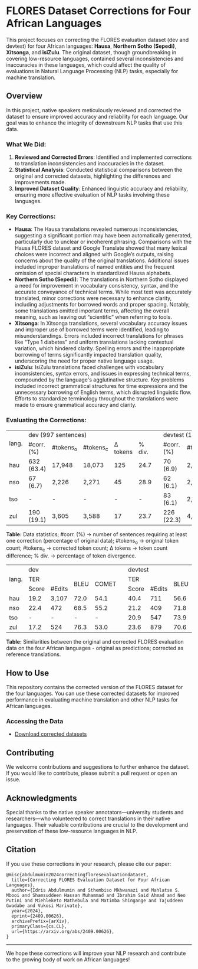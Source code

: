 # FLORES Dataset Corrections for Four African Languages

This project focuses on correcting the FLORES evaluation dataset (dev and devtest) for four African languages: **Hausa**, **Northern Sotho (Sepedi)**, **Xitsonga**, and **isiZulu**. The original dataset, though groundbreaking in covering low-resource languages, contained several inconsistencies and inaccuracies in these languages, which could affect the quality of evaluations in Natural Language Processing (NLP) tasks, especially for machine translation.

## Overview

In this project, native speakers meticulously reviewed and corrected the dataset to ensure improved accuracy and reliability for each language. Our goal was to enhance the integrity of downstream NLP tasks that use this data.

### What We Did:
1. **Reviewed and Corrected Errors**: Identified and implemented corrections to translation inconsistencies and inaccuracies in the dataset.
2. **Statistical Analysis**: Conducted statistical comparisons between the original and corrected datasets, highlighting the differences and improvements made.
3. **Improved Dataset Quality**: Enhanced linguistic accuracy and reliability, ensuring more effective evaluation of NLP tasks involving these languages.

### Key Corrections:
- **Hausa**: The Hausa translations revealed numerous inconsistencies, suggesting a significant portion may have been automatically generated, particularly due to unclear or incoherent phrasing. Comparisons with the Hausa FLORES dataset and Google Translate showed that many lexical choices were incorrect and aligned with Google’s outputs, raising concerns about the quality of the original translations. Additional issues included improper translations of named entities and the frequent omission of special characters in standardized Hausa alphabets.
- **Northern Sotho (Sepedi)**: The translations in Northern Sotho displayed a need for improvement in vocabulary consistency, syntax, and the accurate conveyance of technical terms. While most text was accurately translated, minor corrections were necessary to enhance clarity, including adjustments for borrowed words and proper spacing. Notably, some translations omitted important terms, affecting the overall meaning, such as leaving out “scientific” when referring to tools.
- **Xitsonga**: In Xitsonga translations, several vocabulary accuracy issues and improper use of borrowed terms were identified, leading to misunderstandings. Errors included incorrect translations for phrases like "Type 1 diabetes" and uniform translations lacking contextual variation, which hindered clarity. Spelling errors and the inappropriate borrowing of terms significantly impacted translation quality, underscoring the need for proper native language usage.
- **isiZulu**: IsiZulu translations faced challenges with vocabulary inconsistencies, syntax errors, and issues in expressing technical terms, compounded by the language's agglutinative structure. Key problems included incorrect grammatical structures for time expressions and the unnecessary borrowing of English terms, which disrupted linguistic flow. Efforts to standardize terminology throughout the translations were made to ensure grammatical accuracy and clarity.

### Evaluating the Corrections:

<table>
  <tr>
    <td rowspan="2">
      lang.
    </td>
    <td colspan="5">
      dev (997 sentences)
    </td>
    <td>
    </td>
    <td colspan="5">
      devtest (1,012 sentences)
    </td>
  </tr>
  <tr>
    <td>#corr. (%)</td>
    <td>#tokens<sub>o</sub></td>
    <td>#tokens<sub>c</sub></td>
    <td>&Delta; tokens</td>
    <td>% div.</td>
    <td>
    </td>
    <td>#corr. (%)</td>
    <td>#tokens<sub>o</sub></td>
    <td>#tokens<sub>c</sub></td>
    <td>&Delta; tokens</td>
    <td>% div.</td>
  </tr>
  <tr>
    <td>hau</td>
    <td>632 (63.4)</td>
    <td>17,948</td>
    <td>18,073</td>
    <td>125</td>
    <td>24.7</td>
    <td></td>
    <td>70 (6.9)</td>
    <td>2,006</td>
    <td>1,978</td>
    <td>28</td>
    <td>49.2</td>
  </tr>
  <tr>
    <td>nso</td>
    <td>67 (6.7)</td>
    <td>2,226</td>
    <td>2,271</td>
    <td>45</td>
    <td>28.9</td>
    <td></td>
    <td>62 (6.1)</td>
    <td>2,082</td>
    <td>2,105</td>
    <td>23</td>
    <td>28.0</td>
  </tr>
  <tr>
    <td>tso</td>
    <td>-</td>
    <td>-</td>
    <td>-</td>
    <td>-</td>
    <td>-</td>
    <td></td>
    <td>83 (6.1)</td>
    <td>2,919</td>
    <td>2,947</td>
    <td>28</td>
    <td>27.4</td>
  </tr>
  <tr>
    <td>zul</td>
    <td>190 (19.1)</td>
    <td>3,605</td>
    <td>3,588</td>
    <td>17</td>
    <td>23.7</td>
    <td></td>
    <td>226 (22.3)</td>
    <td>4,414</td>
    <td>4,396</td>
    <td>18</td>
    <td>31.8</td>
  </tr>
</table>

**Table:** Data statistics; #corr. (%) → number of sentences requiring at least one correction (percentage of original data); #tokens<sub>o</sub> → original token count; #tokens<sub>c</sub> → corrected token count; &Delta; tokens → token count difference; % div. → percentage of token divergence.

<table>
  <tr>
    <td rowspan="3">
      lang.
    </td>
    <td colspan="4">
      dev
    </td>
    <td>
    </td>
    <td colspan="4">
      devtest
    </td>
  </tr>
  <tr>
    <td colspan="2">TER</td>
    <td rowspan="2">BLEU</td>
    <td rowspan="2">COMET</td>
    <td></td>
    <td colspan="2">TER</td>
    <td rowspan="2">BLEU</td>
    <td rowspan="2">COMET</td>
  </tr>
  <tr>
    <td>Score</td>
    <td>#Edits</td>
    <td></td>
    <td>Score</td>
    <td>#Edits</td>
  </tr>
  <tr>
    <td>hau</td>
    <td>19.2</td>
    <td>3,107</td>
    <td>72.0</td>
    <td>54.1</td>
    <td></td>
    <td>40.4</td>
    <td>711</td>
    <td>56.6</td>
    <td>42.1</td>
  </tr>
  <tr>
    <td>nso</td>
    <td>22.4</td>
    <td>472</td>
    <td>68.5</td>
    <td>55.2</td>
    <td></td>
    <td>21.2</td>
    <td>409</td>
    <td>71.8</td>
    <td>55.9</td>
  </tr>
  <tr>
    <td>tso</td>
    <td>-</td>
    <td>-</td>
    <td>-</td>
    <td>-</td>
    <td></td>
    <td>20.9</td>
    <td>547</td>
    <td>73.9</td>
    <td>58.4</td>
  </tr>
  <tr>
    <td>zul</td>
    <td>17.2</td>
    <td>524</td>
    <td>76.3</td>
    <td>53.0</td>
    <td></td>
    <td>23.6</td>
    <td>879</td>
    <td>70.6</td>
    <td>53.0</td>
  </tr>
</table>

**Table:** Similarities between the original and corrected FLORES evaluation data on the four African languages - original as predictions; corrected as reference translations.

## How to Use

This repository contains the corrected version of the FLORES dataset for the four languages. You can use these corrected datasets for improved performance in evaluating machine translation and other NLP tasks for African languages.

### Accessing the Data
- [Download corrected datasets](https://github.com/dsfsi/flores-fix-4-africa/tree/main/data/corrected)

## Contributing

We welcome contributions and suggestions to further enhance the dataset. If you would like to contribute, please submit a pull request or open an issue.

## Acknowledgments

Special thanks to the native speaker annotators—university students and researchers—who volunteered to correct translations in their native languages. Their valuable contributions are crucial to the development and preservation of these low-resource languages in NLP.

## Citation

If you use these corrections in your research, please cite our paper:

```
@misc{abdulmumin2024correctingfloresevaluationdataset,
  title={Correcting FLORES Evaluation Dataset for Four African Languages}, 
  author={Idris Abdulmumin and Sthembiso Mkhwanazi and Mahlatse S. Mbooi and Shamsuddeen Hassan Muhammad and Ibrahim Said Ahmad and Neo Putini and Miehleketo Mathebula and Matimba Shingange and Tajuddeen Gwadabe and Vukosi Marivate},
  year={2024},
  eprint={2409.00626},
  archivePrefix={arXiv},
  primaryClass={cs.CL},
  url={https://arxiv.org/abs/2409.00626}, 
}
```

---

We hope these corrections will improve your NLP research and contribute to the growing body of work on African languages!